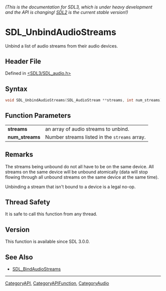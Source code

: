 ###### (This is the documentation for SDL3, which is under heavy development and the API is changing! [SDL2](https://wiki.libsdl.org/SDL2/) is the current stable version!)
# SDL_UnbindAudioStreams

Unbind a list of audio streams from their audio devices.

## Header File

Defined in [<SDL3/SDL_audio.h>](https://github.com/libsdl-org/SDL/blob/main/include/SDL3/SDL_audio.h)

## Syntax

```c
void SDL_UnbindAudioStreams(SDL_AudioStream **streams, int num_streams);
```

## Function Parameters

|                     |                                               |
| ------------------- | --------------------------------------------- |
| **streams**         | an array of audio streams to unbind.          |
| **num_streams**     | Number streams listed in the `streams` array. |

## Remarks

The streams being unbound do not all have to be on the same device. All
streams on the same device will be unbound atomically (data will stop
flowing through all unbound streams on the same device at the same time).

Unbinding a stream that isn't bound to a device is a legal no-op.

## Thread Safety

It is safe to call this function from any thread.

## Version

This function is available since SDL 3.0.0.

## See Also

- [SDL_BindAudioStreams](SDL_BindAudioStreams)

----
[CategoryAPI](CategoryAPI), [CategoryAPIFunction](CategoryAPIFunction), [CategoryAudio](CategoryAudio)


